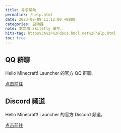 ```yaml
---
title: 寻求帮助
permalink: /help.html
date: 2023-08-09 11:12:00 +0800
categories: 启动器
note: 本文由 zkitefly 编写。
hits-tag: https%3A%2F%2Fdocs.hmcl.net%2Fhelp.html
toc: true
---
```


## QQ 群聊

Hello Minecraft! Launcher 的官方 QQ 群聊。

[点击前往](/groups.html)

## Discord 频道

Hello Minecraft! Launcher 的官方 Discord 频道。

[点击前往](https://discord.gg/jVvC7HfM6U)
